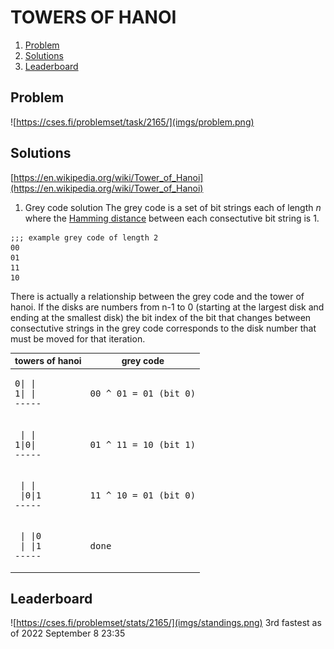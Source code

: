 # TOWERS OF HANOI

1. [Problem](#problem)
2. [Solutions](#solution)
3. [Leaderboard](#leaderboard)

## Problem <a name="problem"></a>
![https://cses.fi/problemset/task/2165/](imgs/problem.png)

## Solutions <a name="solutions"></a>
[https://en.wikipedia.org/wiki/Tower_of_Hanoi](https://en.wikipedia.org/wiki/Tower_of_Hanoi)

1. Grey code solution
The grey code is a set of bit strings each of length *n* where the [Hamming distance]() between each consectutive bit string is 1.

```x86asm
;;; example grey code of length 2
00
01
11
10
```

There is actually a relationship between the grey code and the tower of hanoi. If the disks are numbers from n-1 to 0 (starting at the largest disk and ending at the smallest disk) the bit index of the bit that changes between consectutive strings in the grey code corresponds to the disk number that must be moved for that iteration.

| towers of hanoi | grey code |
|-----------------|-----------|
| <pre>0\| \|<br>1\| \|<br>-----<br></pre> | <pre>00 ^ 01 = 01 (bit 0)</pre> |
| <pre> \| \|<br>1\|0\|<br>-----<br></pre> | <pre>01 ^ 11 = 10 (bit 1)</pre> |
| <pre> \| \|<br> \|0\|1<br>-----<br></pre> | <pre>11 ^ 10 = 01 (bit 0)</pre> |
| <pre> \| \|0<br> \| \|1<br>-----<br></pre> | <pre>done</pre> |

## Leaderboard
![https://cses.fi/problemset/stats/2165/](imgs/standings.png)
3rd fastest as of 2022 September 8 23:35